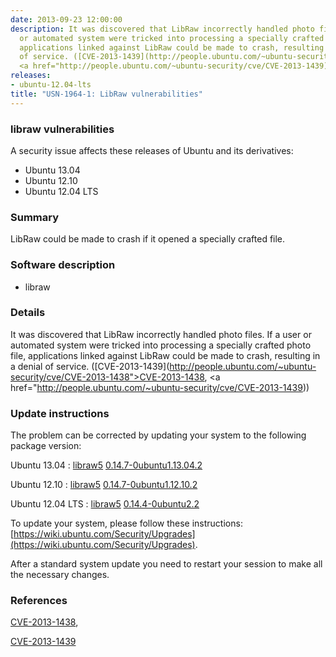 ```yaml
---
date: 2013-09-23 12:00:00
description: It was discovered that LibRaw incorrectly handled photo files. If a user
  or automated system were tricked into processing a specially crafted photo file,
  applications linked against LibRaw could be made to crash, resulting in a denial
  of service. ([CVE-2013-1439](http://people.ubuntu.com/~ubuntu-security/cve/CVE-2013-1438">CVE-2013-1438</a>,
  <a href="http://people.ubuntu.com/~ubuntu-security/cve/CVE-2013-1439))
releases:
- ubuntu-12.04-lts
title: "USN-1964-1: LibRaw vulnerabilities"
---
```


### libraw vulnerabilities

A security issue affects these releases of Ubuntu and its derivatives:

* Ubuntu 13.04
* Ubuntu 12.10
* Ubuntu 12.04 LTS

### Summary

LibRaw could be made to crash if it opened a specially crafted file. 

### Software description

* libraw 

### Details

It was discovered that LibRaw incorrectly handled photo files. If a user or automated system were tricked into processing a specially crafted photo file, applications linked against LibRaw could be made to crash, resulting in a denial of service. ([CVE-2013-1439](http://people.ubuntu.com/~ubuntu-security/cve/CVE-2013-1438">CVE-2013-1438</a>, <a href="http://people.ubuntu.com/~ubuntu-security/cve/CVE-2013-1439)) 

### Update instructions

The problem can be corrected by updating your system to the following package version:

Ubuntu 13.04
 : [libraw5](https://launchpad.net/ubuntu/+source/libraw) <span> [0.14.7-0ubuntu1.13.04.2](https://launchpad.net/ubuntu/+source/libraw/0.14.7-0ubuntu1.13.04.2) </span> 

Ubuntu 12.10
 : [libraw5](https://launchpad.net/ubuntu/+source/libraw) <span> [0.14.7-0ubuntu1.12.10.2](https://launchpad.net/ubuntu/+source/libraw/0.14.7-0ubuntu1.12.10.2) </span> 

Ubuntu 12.04 LTS
 : [libraw5](https://launchpad.net/ubuntu/+source/libraw) <span> [0.14.4-0ubuntu2.2](https://launchpad.net/ubuntu/+source/libraw/0.14.4-0ubuntu2.2) </span> 

To update your system, please follow these instructions: [https://wiki.ubuntu.com/Security/Upgrades](https://wiki.ubuntu.com/Security/Upgrades).

After a standard system update you need to restart your session to make all the necessary changes. 

### References

 [CVE-2013-1438](http://people.ubuntu.com/~ubuntu-security/cve/CVE-2013-1438), 

 [CVE-2013-1439](http://people.ubuntu.com/~ubuntu-security/cve/CVE-2013-1439)
